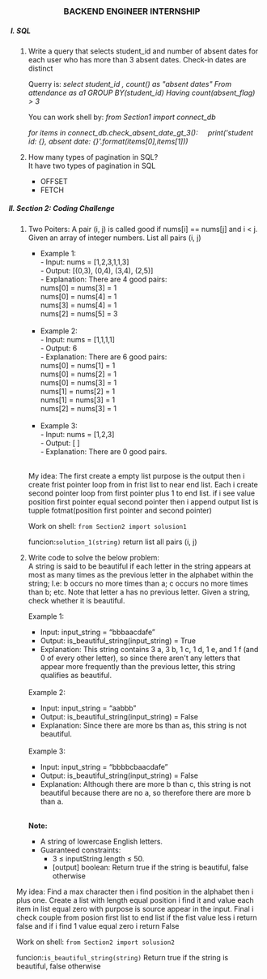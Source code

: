 <center><h3>BACKEND ENGINEER INTERNSHIP </h3></center>

<ol type = "I">

<h5><li>SQL</li></h5>
<ol>
<li> Write a query that selects student_id and number of absent dates for each user who has more than 3 absent dates. Check-in dates are distinct<br></li>

Querry is:
<i>select student_id , count() as "absent dates"
From attendance as a1
GROUP BY(student_id)
Having count(absent_flag) > 3
</i>
 



You can work shell by:
<i>from Section1 import connect_db

for items in connect_db.check_absent_date_gt_3():
&#160;&#160;&#160;&#160;print('student id: {}, absent date: {}'.format(items[0],items[1]))
</i><br>

<li>How many types of pagination in SQL?</li>
It have two types of pagination in SQL
<ul>
<li>OFFSET</li>
<li>FETCH </li>
</ul>

</ol>
<h5><li>Section 2: Coding Challenge</li></h5>
<ol>
<li>Two Poiters: A pair (i, j) is called good if nums[i] == nums[j] and i < j. Given an array of integer numbers. List all pairs (i, j)</li>

<ul>
<li>Example 1:<br>
- Input: nums = [1,2,3,1,1,3]<br>
- Output: [(0,3), (0,4), (3,4), (2,5)]<br>
- Explanation: There are 4 good pairs:<br>
nums[0] = nums[3] = 1<br>
nums[0] = nums[4] = 1<br>
nums[3] = nums[4] = 1<br>
nums[2] = nums[5] = 3<br>
</li>
<br>
<li>Example 2:<br>
- Input: nums = [1,1,1,1]<br>
- Output: 6<br>
- Explanation: There are 6 good pairs:<br>
nums[0] = nums[1] = 1<br>
nums[0] = nums[2] = 1<br>
nums[0] = nums[3] = 1<br>
nums[1] = nums[2] = 1<br>
nums[1] = nums[3] = 1<br>
nums[2] = nums[3] = 1<br>
</li>
<br>
<li>Example 3:<br>
- Input: nums = [1,2,3]<br>
- Output: [ ]<br>
- Explanation: There are 0 good pairs.<br>
</li><br>

</ul>

My idea: The first create a empty list purpose is the output then i create frist pointer loop from in  frist  list to near end  list. Each i create second pointer loop from first pointer plus 1 to end list. if i see value position first pointer equal second pointer then i append output list is tupple fotmat(position first pointer and second pointer)

Work on shell:
<code>from Section2 import solusion1</code>

funcion:<code>solution_1(string)</code> return list all pairs (i, j)

<li>Write code to solve the below problem:</li> A string is said to be beautiful if each letter in the string appears at most as many times as the previous letter in the alphabet within the string; I.e: b occurs no more times than a; c occurs no more times than b; etc. Note that letter a has no previous letter. Given a string, check whether it is beautiful.

Example 1:

<ul><li>Input: input_string = “bbbaacdafe”</li>
<li>Output: is_beautiful_string(input_string) = True</li>
<li>Explanation: This string contains 3 a, 3 b, 1 c, 1 d, 1 e, and 1 f (and 0 of every other letter), so since there aren't any letters that appear more frequently than the previous letter, this string qualifies as beautiful.</li>
</ul>
<br>
Example 2:
<ul>
<li>Input: input_string = “aabbb”
<li>Output: is_beautiful_string(input_string) = False
<li>Explanation: Since there are more bs than as, this string is not beautiful.
</ul><br>
Example 3:
<ul>
<li>Input: input_string = “bbbbcbaacdafe”
<li>Output: is_beautiful_string(input_string) = False
<li>Explanation: Although there are more b than c, this string is not beautiful because there are no a, so therefore there are more b than a.
</ul><br>

<b>Note:</b>
<ul>
<li>A string of lowercase English letters.
<li>Guaranteed constraints:
    <ul>
    <li>3 ≤ inputString.length ≤ 50.
    <li>[output] boolean: Return true if the string is beautiful, false otherwise
    </ul>
</ul>
</ol>

My idea: Find a max character then i find position in the alphabet then i plus one. Create a list with length equal position i find it and value each item in list equal zero with purpose is source appear in the input. Final i check couple from posion first list to end list if the fist value less i return false and if i find 1 value equal zero i return False

Work on shell:
<code>from Section2 import solusion2</code>

funcion:<code>is_beautiful_string(string)</code> Return true if the string is beautiful, false otherwise

</ol>

